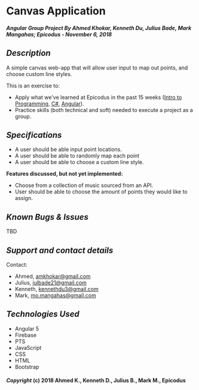 # Canvas Application

##### Angular Group Project By Ahmed Khokar, Kenneth Du, Julius Bade, Mark Mangahas; Epicodus - November 6, 2018

## *Description*
A simple canvas web-app that will allow user input to map out points, and choose custom line styles.

This is an exercise to:
* Apply what we've learned at Epicodus in the past 15 weeks ([Intro to Programming]("https://www.learnhowtoprogram.com/intro-to-programming"), [C#]("https://www.learnhowtoprogram.com/c"), [Angular]("https://www.learnhowtoprogram.com/javascript")).
* Practice skills (both technical and soft) needed to execute a project as a group.


## *Specifications*
* A user should be able input point locations.
* A user should be able to randomly map each point
* A user should be able to choose a custom line style.

**Features discussed, but not yet implemented:**
* Choose from a collection of music sourced from an API.
* User should be able to choose the amount of points they would like to assign.

## *Known Bugs & Issues*
TBD

## *Support and contact details*
Contact:
* Ahmed, amkhokar@gmail.com
* Julius, julbade21@gmail.com
* Kenneth, kennethdu3@gmail.com
* Mark, mo.mangahas@gmail.com


## *Technologies Used*
* Angular 5
* Firebase
* PTS
* JavaScript
* CSS
* HTML
* Bootstrap

#### *Copyright* (c) 2018 Ahmed K., Kenneth D., Julius B., Mark M., Epicodus